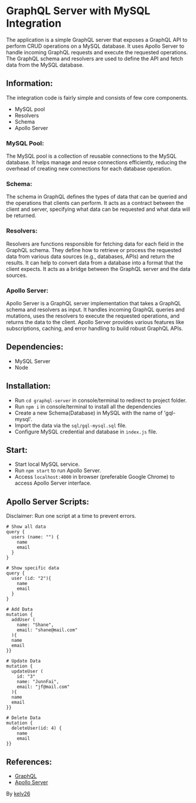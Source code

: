 # GraphQL Server with MySQL Integration
The application is a simple GraphQL server that exposes a GraphQL API to perform CRUD operations on a MySQL database. It uses Apollo Server to handle incoming GraphQL requests and execute the requested operations. The GraphQL schema and resolvers are used to define the API and fetch data from the MySQL database.

## Information:
The integration code is fairly simple and consists of few core components.
- MySQL pool
- Resolvers
- Schema
- Apollo Server

### MySQL Pool:
The MySQL pool is a collection of reusable connections to the MySQL database. It helps manage and reuse connections efficiently, reducing the overhead of creating new connections for each database operation.

### Schema:
The schema in GraphQL defines the types of data that can be queried and the operations that clients can perform. It acts as a contract between the client and server, specifying what data can be requested and what data will be returned.

### Resolvers:
Resolvers are functions responsible for fetching data for each field in the GraphQL schema. They define how to retrieve or process the requested data from various data sources (e.g., databases, APIs) and return the results. It can help to convert data from a database into a format that the client expects. It acts as a bridge between the GraphQL server and the data sources.

### Apollo Server:
Apollo Server is a GraphQL server implementation that takes a GraphQL schema and resolvers as input. It handles incoming GraphQL queries and mutations, uses the resolvers to execute the requested operations, and returns the data to the client. Apollo Server provides various features like subscriptions, caching, and error handling to build robust GraphQL APIs.

## Dependencies:
  - MySQL Server
  - Node

## Installation:
  - Run `cd graphql-server` in console/terminal to redirect to project folder.
  - Run `npm i` in console/terminal to install all the dependencies
  - Create a new Schema(Database) in MySQL with the name of 'gql-mysql'.
  - Import the data via the  `sql/gql-mysql.sql` file.
  - Configure MySQL credential and database in `index.js` file.

## Start:
  - Start local MySQL service.
  - Run `npm start` to run Apollo Server.
  - Access `localhost:4000` in browser (preferable Google Chrome) to access Apollo Server interface.

## Apollo Server Scripts:
Disclaimer: Run one script at a time to prevent errors.
```
# Show all data
query {
  users (name: "") {
    name
    email
  }
}

# Show specific data
query {
  user (id: "2"){
    name
    email
  }
}

# Add Data
mutation {
  addUser (
    name: "Shane",
    email: "shane@mail.com" 
  ){
  name
  email
}}

# Update Data
mutation {
  updateUser (
    id: "3"
    name: "JunnFai",
    email: "jf@mail.com" 
  ){
  name
  email
}}

# Delete Data
mutation {
  deleteUser(id: 4) {
    name
    email
}}
```

## References:
- [GraphQL](https://graphql.org/)
- [Apollo Server](https://www.apollographql.com/docs/apollo-server/)

By [kelv26](https://github.com/kelv26)